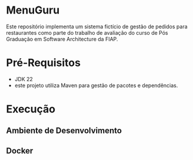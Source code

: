 # MenuGuru
Este repositório implementa um sistema fictício de gestão de pedidos para restaurantes como parte do trabalho de avaliação do curso de Pós Graduação em Software Architecture da FIAP.

# Pré-Requisitos
* JDK 22
* este projeto utiliza Maven para gestão de pacotes e dependências.

# Execução 
## Ambiente de Desenvolvimento
## Docker